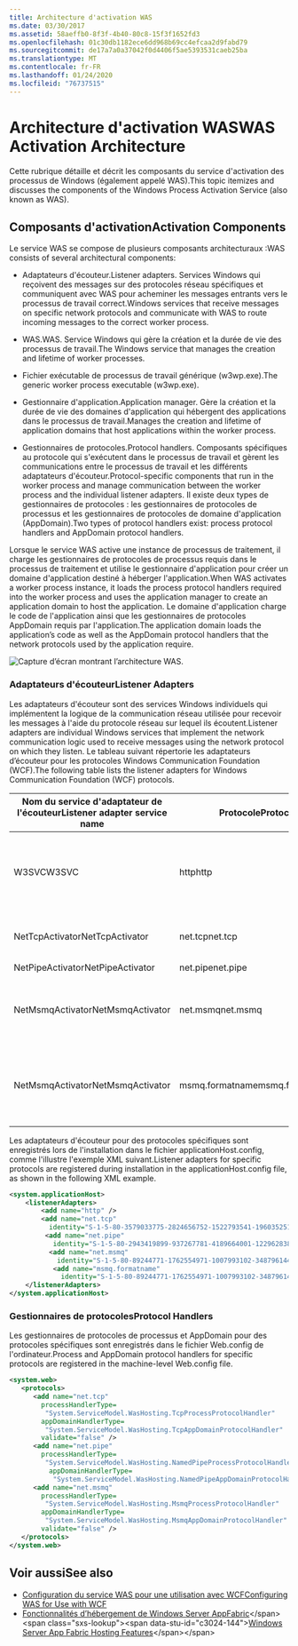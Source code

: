 ```yaml
---
title: Architecture d'activation WAS
ms.date: 03/30/2017
ms.assetid: 58aeffb0-8f3f-4b40-80c8-15f3f1652fd3
ms.openlocfilehash: 01c30db1182ece6dd968b69cc4efcaa2d9fabd79
ms.sourcegitcommit: de17a7a0a37042f0d4406f5ae5393531caeb25ba
ms.translationtype: MT
ms.contentlocale: fr-FR
ms.lasthandoff: 01/24/2020
ms.locfileid: "76737515"
---
```

# <a name="was-activation-architecture"></a><span data-ttu-id="c3024-102">Architecture d'activation WAS</span><span class="sxs-lookup"><span data-stu-id="c3024-102">WAS Activation Architecture</span></span>
<span data-ttu-id="c3024-103">Cette rubrique détaille et décrit les composants du service d'activation des processus de Windows (également appelé WAS).</span><span class="sxs-lookup"><span data-stu-id="c3024-103">This topic itemizes and discusses the components of the Windows Process Activation Service (also known as WAS).</span></span>  
  
## <a name="activation-components"></a><span data-ttu-id="c3024-104">Composants d'activation</span><span class="sxs-lookup"><span data-stu-id="c3024-104">Activation Components</span></span>  
 <span data-ttu-id="c3024-105">Le service WAS se compose de plusieurs composants architecturaux :</span><span class="sxs-lookup"><span data-stu-id="c3024-105">WAS consists of several architectural components:</span></span>  
  
- <span data-ttu-id="c3024-106">Adaptateurs d'écouteur.</span><span class="sxs-lookup"><span data-stu-id="c3024-106">Listener adapters.</span></span> <span data-ttu-id="c3024-107">Services Windows qui reçoivent des messages sur des protocoles réseau spécifiques et communiquent avec WAS pour acheminer les messages entrants vers le processus de travail correct.</span><span class="sxs-lookup"><span data-stu-id="c3024-107">Windows services that receive messages on specific network protocols and communicate with WAS to route incoming messages to the correct worker process.</span></span>  
  
- <span data-ttu-id="c3024-108">WAS.</span><span class="sxs-lookup"><span data-stu-id="c3024-108">WAS.</span></span> <span data-ttu-id="c3024-109">Service Windows qui gère la création et la durée de vie des processus de travail.</span><span class="sxs-lookup"><span data-stu-id="c3024-109">The Windows service that manages the creation and lifetime of worker processes.</span></span>  
  
- <span data-ttu-id="c3024-110">Fichier exécutable de processus de travail générique (w3wp.exe).</span><span class="sxs-lookup"><span data-stu-id="c3024-110">The generic worker process executable (w3wp.exe).</span></span>  
  
- <span data-ttu-id="c3024-111">Gestionnaire d'application.</span><span class="sxs-lookup"><span data-stu-id="c3024-111">Application manager.</span></span> <span data-ttu-id="c3024-112">Gère la création et la durée de vie des domaines d'application qui hébergent des applications dans le processus de travail.</span><span class="sxs-lookup"><span data-stu-id="c3024-112">Manages the creation and lifetime of application domains that host applications within the worker process.</span></span>  
  
- <span data-ttu-id="c3024-113">Gestionnaires de protocoles.</span><span class="sxs-lookup"><span data-stu-id="c3024-113">Protocol handlers.</span></span> <span data-ttu-id="c3024-114">Composants spécifiques au protocole qui s'exécutent dans le processus de travail et gèrent les communications entre le processus de travail et les différents adaptateurs d'écouteur.</span><span class="sxs-lookup"><span data-stu-id="c3024-114">Protocol-specific components that run in the worker process and manage communication between the worker process and the individual listener adapters.</span></span> <span data-ttu-id="c3024-115">Il existe deux types de gestionnaires de protocoles : les gestionnaires de protocoles de processus et les gestionnaires de protocoles de domaine d'application (AppDomain).</span><span class="sxs-lookup"><span data-stu-id="c3024-115">Two types of protocol handlers exist: process protocol handlers and AppDomain protocol handlers.</span></span>  
  
 <span data-ttu-id="c3024-116">Lorsque le service WAS active une instance de processus de traitement, il charge les gestionnaires de protocoles de processus requis dans le processus de traitement et utilise le gestionnaire d'application pour créer un domaine d'application destiné à héberger l'application.</span><span class="sxs-lookup"><span data-stu-id="c3024-116">When WAS activates a worker process instance, it loads the process protocol handlers required into the worker process and uses the application manager to create an application domain to host the application.</span></span> <span data-ttu-id="c3024-117">Le domaine d'application charge le code de l'application ainsi que les gestionnaires de protocoles AppDomain requis par l'application.</span><span class="sxs-lookup"><span data-stu-id="c3024-117">The application domain loads the application’s code as well as the AppDomain protocol handlers that the network protocols used by the application require.</span></span>  
  
 ![Capture d’écran montrant l’architecture WAS.](./media/was-activation-architecture/windows-process-application-service-architecture.gif)  
  
### <a name="listener-adapters"></a><span data-ttu-id="c3024-119">Adaptateurs d'écouteur</span><span class="sxs-lookup"><span data-stu-id="c3024-119">Listener Adapters</span></span>  
 <span data-ttu-id="c3024-120">Les adaptateurs d'écouteur sont des services Windows individuels qui implémentent la logique de la communication réseau utilisée pour recevoir les messages à l'aide du protocole réseau sur lequel ils écoutent.</span><span class="sxs-lookup"><span data-stu-id="c3024-120">Listener adapters are individual Windows services that implement the network communication logic used to receive messages using the network protocol on which they listen.</span></span> <span data-ttu-id="c3024-121">Le tableau suivant répertorie les adaptateurs d’écouteur pour les protocoles Windows Communication Foundation (WCF).</span><span class="sxs-lookup"><span data-stu-id="c3024-121">The following table lists the listener adapters for Windows Communication Foundation (WCF) protocols.</span></span>  
  
|<span data-ttu-id="c3024-122">Nom du service d'adaptateur de l'écouteur</span><span class="sxs-lookup"><span data-stu-id="c3024-122">Listener adapter service name</span></span>|<span data-ttu-id="c3024-123">Protocole</span><span class="sxs-lookup"><span data-stu-id="c3024-123">Protocol</span></span>|<span data-ttu-id="c3024-124">Remarques</span><span class="sxs-lookup"><span data-stu-id="c3024-124">Notes</span></span>|  
|-----------------------------------|--------------|-----------|  
|<span data-ttu-id="c3024-125">W3SVC</span><span class="sxs-lookup"><span data-stu-id="c3024-125">W3SVC</span></span>|<span data-ttu-id="c3024-126">http</span><span class="sxs-lookup"><span data-stu-id="c3024-126">http</span></span>|<span data-ttu-id="c3024-127">Composant commun qui fournit l’activation HTTP pour IIS 7,0 et WCF.</span><span class="sxs-lookup"><span data-stu-id="c3024-127">Common component that provides HTTP activation for both IIS 7.0 and WCF.</span></span>|  
|<span data-ttu-id="c3024-128">NetTcpActivator</span><span class="sxs-lookup"><span data-stu-id="c3024-128">NetTcpActivator</span></span>|<span data-ttu-id="c3024-129">net.tcp</span><span class="sxs-lookup"><span data-stu-id="c3024-129">net.tcp</span></span>|<span data-ttu-id="c3024-130">Dépend du service NetTcpPortSharing.</span><span class="sxs-lookup"><span data-stu-id="c3024-130">Depends on the NetTcpPortSharing service.</span></span>|  
|<span data-ttu-id="c3024-131">NetPipeActivator</span><span class="sxs-lookup"><span data-stu-id="c3024-131">NetPipeActivator</span></span>|<span data-ttu-id="c3024-132">net.pipe</span><span class="sxs-lookup"><span data-stu-id="c3024-132">net.pipe</span></span>||  
|<span data-ttu-id="c3024-133">NetMsmqActivator</span><span class="sxs-lookup"><span data-stu-id="c3024-133">NetMsmqActivator</span></span>|<span data-ttu-id="c3024-134">net.msmq</span><span class="sxs-lookup"><span data-stu-id="c3024-134">net.msmq</span></span>|<span data-ttu-id="c3024-135">Pour une utilisation avec des applications Message Queuing basées sur WCF.</span><span class="sxs-lookup"><span data-stu-id="c3024-135">For use with WCF-based Message Queuing applications.</span></span>|  
|<span data-ttu-id="c3024-136">NetMsmqActivator</span><span class="sxs-lookup"><span data-stu-id="c3024-136">NetMsmqActivator</span></span>|<span data-ttu-id="c3024-137">msmq.formatname</span><span class="sxs-lookup"><span data-stu-id="c3024-137">msmq.formatname</span></span>|<span data-ttu-id="c3024-138">Assure la compatibilité descendante avec les applications Message Queuing existantes.</span><span class="sxs-lookup"><span data-stu-id="c3024-138">Provides backwards compatibility with existing Message Queuing applications.</span></span>|  
  
 <span data-ttu-id="c3024-139">Les adaptateurs d'écouteur pour des protocoles spécifiques sont enregistrés lors de l'installation dans le fichier applicationHost.config, comme l'illustre l'exemple XML suivant.</span><span class="sxs-lookup"><span data-stu-id="c3024-139">Listener adapters for specific protocols are registered during installation in the applicationHost.config file, as shown in the following XML example.</span></span>  
  
```xml  
<system.applicationHost>  
    <listenerAdapters>  
        <add name="http" />  
        <add name="net.tcp"   
          identity="S-1-5-80-3579033775-2824656752-1522793541-1960352512-462907086" />  
         <add name="net.pipe"   
           identity="S-1-5-80-2943419899-937267781-4189664001-1229628381-3982115073" />  
          <add name="net.msmq"   
            identity="S-1-5-80-89244771-1762554971-1007993102-348796144-2203111529" />  
           <add name="msmq.formatname"   
             identity="S-1-5-80-89244771-1762554971-1007993102-348796144-2203111529" />  
    </listenerAdapters>  
</system.applicationHost>  
```  
  
### <a name="protocol-handlers"></a><span data-ttu-id="c3024-140">Gestionnaires de protocoles</span><span class="sxs-lookup"><span data-stu-id="c3024-140">Protocol Handlers</span></span>  
 <span data-ttu-id="c3024-141">Les gestionnaires de protocoles de processus et AppDomain pour des protocoles spécifiques sont enregistrés dans le fichier Web.config de l'ordinateur.</span><span class="sxs-lookup"><span data-stu-id="c3024-141">Process and AppDomain protocol handlers for specific protocols are registered in the machine-level Web.config file.</span></span>  
  
```xml  
<system.web>  
   <protocols>  
      <add name="net.tcp"   
        processHandlerType=  
         "System.ServiceModel.WasHosting.TcpProcessProtocolHandler"  
        appDomainHandlerType=  
         "System.ServiceModel.WasHosting.TcpAppDomainProtocolHandler"  
        validate="false" />  
      <add name="net.pipe"   
        processHandlerType=  
         "System.ServiceModel.WasHosting.NamedPipeProcessProtocolHandler"  
          appDomainHandlerType=  
           "System.ServiceModel.WasHosting.NamedPipeAppDomainProtocolHandler"/>  
      <add name="net.msmq"  
        processHandlerType=  
         "System.ServiceModel.WasHosting.MsmqProcessProtocolHandler"  
        appDomainHandlerType=  
         "System.ServiceModel.WasHosting.MsmqAppDomainProtocolHandler"  
        validate="false" />  
   </protocols>  
</system.web>  
```  
  
## <a name="see-also"></a><span data-ttu-id="c3024-142">Voir aussi</span><span class="sxs-lookup"><span data-stu-id="c3024-142">See also</span></span>

- [<span data-ttu-id="c3024-143">Configuration du service WAS pour une utilisation avec WCF</span><span class="sxs-lookup"><span data-stu-id="c3024-143">Configuring WAS for Use with WCF</span></span>](../../../../docs/framework/wcf/feature-details/configuring-the-wpa--service-for-use-with-wcf.md)
- <span data-ttu-id="c3024-144">[Fonctionnalités d’hébergement de Windows Server AppFabric](https://docs.microsoft.com/previous-versions/appfabric/ee677189(v=azure.10))</span><span class="sxs-lookup"><span data-stu-id="c3024-144">[Windows Server App Fabric Hosting Features](https://docs.microsoft.com/previous-versions/appfabric/ee677189(v=azure.10))</span></span>
